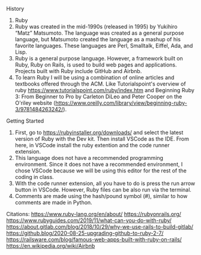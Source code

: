 History

1. Ruby
2. Ruby was created in the mid-1990s (released in 1995) by Yukihiro “Matz” Matsumoto. The language was created as a general purpose language, but Matsumoto created the language as a mashup of his favorite languages. These languages are Perl, Smalltalk, Eiffel, Ada, and Lisp.
3. Ruby is a general purpose language. However, a framework built on Ruby, Ruby on Rails, is used to build web pages and applications. Projects built with Ruby include GitHub and Airbnb.
4. To learn Ruby I will be using a combination of online articles and textbooks offered through the ACM. Like Tutorialspoint's overview of ruby  https://www.tutorialspoint.com/ruby/index.htm and Beginning Ruby 3: From Beginner to Pro by Carleton DiLeo and Peter Cooper on the O'riley website (https://www.oreilly.com/library/view/beginning-ruby-3/9781484263242/).

Getting Started

1. First, go to https://rubyinstaller.org/downloads/ and select the latest version of Ruby with the Dev kit. Then install VSCode as the IDE. From here, in VSCode install the ruby extention and the code runner extension.
2. This language does not have a recommended programming environment. Since it does not have a recommended environment, I chose VSCode because we will be using this editor for the rest of the coding in class.
3. With the code runner extension, all you have to do is press the run arrow button in VSCode. However, Ruby files can be also run via the terminal.
4. Comments are made using the hash/pound symbol (#), similar to how comments are made in Python.

Citations:
https://www.ruby-lang.org/en/about/
https://rubyonrails.org/
https://www.rubyguides.com/2019/11/what-can-you-do-with-ruby/
https://about.gitlab.com/blog/2018/10/29/why-we-use-rails-to-build-gitlab/
https://github.blog/2020-08-25-upgrading-github-to-ruby-2-7/
https://railsware.com/blog/famous-web-apps-built-with-ruby-on-rails/
https://en.wikipedia.org/wiki/Airbnb
